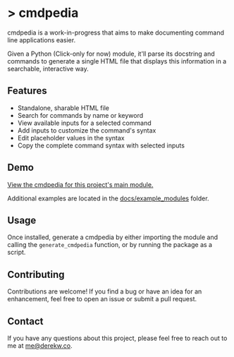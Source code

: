# > cmdpedia

cmdpedia is a work-in-progress that aims to make documenting command line applications easier.

Given a Python (Click-only for now) module, it'll parse its docstring and commands to generate a single HTML file that displays this information in a searchable, interactive way.

## Features

- Standalone, sharable HTML file
- Search for commands by name or keyword
- View available inputs for a selected command
- Add inputs to customize the command's syntax
- Edit placeholder values in the syntax
- Copy the complete command syntax with selected inputs

## Demo

[View the cmdpedia for this project's main module.](https://derekology.github.io/cmdpedia/)

Additional examples are located in the [docs/example_modules](https://github.com/derekology/cmdpedia/tree/main/docs/example_modules/) folder.

## Usage

Once installed, generate a cmdpedia by either importing the module and calling the `generate_cmdpedia` function, or by running the package as a script.

## Contributing

Contributions are welcome! If you find a bug or have an idea for an enhancement, feel free to open an issue or submit a pull request.

## Contact

If you have any questions about this project, please feel free to reach out to me at me@derekw.co.
